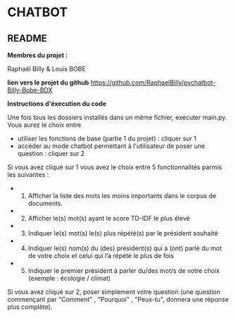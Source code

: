 CHATBOT
=======
README 
------
**Membres du projet :**

Raphaël Billy &
Louis BOBE

**lien vers le projet du github**
https://github.com/RaphaelBilly/pychatbot-Billy-Bobe-BDX

**Instructions d'éxecution du code**

Une fois tous les dossiers installés dans un même fichier, exécuter main.py. 
Vous aurez le choix entre 
- utiliser les fonctions de base (partie 1 du projet) : cliquer sur 1
- accéder au mode chatbot permettant à l'utilisateur de poser une question : cliquer sur 2

Si vous avez cliqué sur 1 vous avez le choix entre 5 fonctionnalités parmis les suivantes :
 - 1. Afficher la liste des mots les moins importants dans le corpus de documents.
 - 2. Afficher le(s) mot(s) ayant le score TD-IDF le plus élevé
 - 3. Indiquer le(s) mot(s) le(s) plus répété(s) par le président souhaité
 - 4. Indiquer le(s) nom(s) du (des) président(s) qui a (ont) parlé du mot de votre choix et celui qui l’a répété le plus de fois
 - 5. Indiquer le premier président à parler du/des mot/s de votre choix (exemple : écologie / climat)

Si vous avez cliqué sur 2, poser simplement votre question (une question commençant par "Comment" , "Pourquoi" , "Peux-tu", donnera une réponse plus complète).



